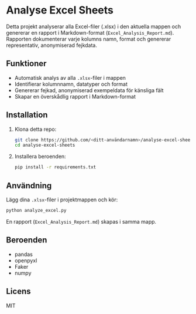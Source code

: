 # Analyse Excel Sheets

Detta projekt analyserar alla Excel-filer (.xlsx) i den aktuella mappen och genererar en rapport i Markdown-format (`Excel_Analysis_Report.md`). Rapporten dokumenterar varje kolumns namn, format och genererar representativ, anonymiserad fejkdata.

## Funktioner
- Automatisk analys av alla `.xlsx`-filer i mappen
- Identifierar kolumnnamn, datatyper och format
- Genererar fejkad, anonymiserad exempeldata för känsliga fält
- Skapar en överskådlig rapport i Markdown-format

## Installation
1. Klona detta repo:
   ```bash
   git clone https://github.com/<ditt-användarnamn>/analyse-excel-sheets.git
   cd analyse-excel-sheets
   ```
2. Installera beroenden:
   ```bash
   pip install -r requirements.txt
   ```

## Användning
Lägg dina `.xlsx`-filer i projektmappen och kör:
```bash
python analyze_excel.py
```
En rapport (`Excel_Analysis_Report.md`) skapas i samma mapp.

## Beroenden
- pandas
- openpyxl
- Faker
- numpy

## Licens
MIT
